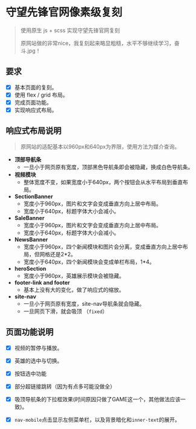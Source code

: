 # 守望先锋官网像素级复刻

> 使用原生 js + scss 实现守望先锋官网复刻
>
> 原网站做的非常nice，我复刻起来略显粗糙，水平不够继续学习，奋斗.jpg！

## 要求

- [x] 基本页面的复刻。
- [x] 使用 flex / grid 布局。
- [x] 完成页面功能。
- [x] 实现响应式布局。

## 响应式布局说明

> 原网站的适配基本以960px和640px为界限，使用方法为媒介查询。

- **顶部导航条**
  - 一旦小于网页原有宽度，顶部黑色导航条即会被隐藏，换成白色导航条。
- **视频模块**
  - 整体宽度不变，如果宽度小于640px，两个按钮会从水平布局到垂直布局。
- **SectionBanner**
  - 宽度小于960px，图片和文字会变成垂直方向上居中布局。
  - 宽度小于640px，标题字体大小会减小。
- **SaleBanner**
  - 宽度小于960px，图片和文字会变成垂直方向上居中布局。
  - 宽度小于640px，标题字体大小会减小。
- **NewsBanner**
  - 宽度小于960px，四个新闻模块和图片会分离，变成垂直方向上居中布局，但网格还是2*2。
  - 宽度小于640px，四个新闻模块会变成单栏布局，1*4。
- **heroSection**
  - 宽度小于960px，英雄展示模块会被隐藏。
- **footer-link and footer**
  - 基本上没有大的变化，做了响应式的缩放。
- **site-nav**
  - 一旦小于网页原有宽度，site-nav导航条就会隐藏。
  - 一旦网页下滑，就会吸顶 （`fixed`）

## 页面功能说明

- [x] 视频的暂停与播放。

- [x] 英雄的选中与切换。

- [x] 按钮选中功能

- [x] 部分超链接跳转（因为有点多可能没做全）
- [x] 吸顶导航条的下拉框效果(时间原因只做了GAME这一个，其他做法应该一致)。
- [x] `nav-mobile`点击显示左侧菜单栏，以及背景暗化和`inner-text`的展开。